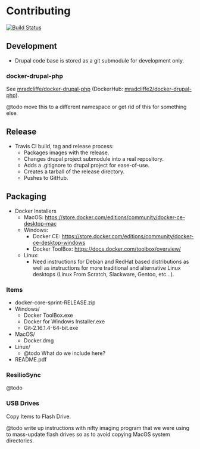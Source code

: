 # Contributing

[![Build Status](https://travis-ci.org/mradcliffe/docker-core-sprint.svg?branch=master)](https://travis-ci.org/mradcliffe/docker-core-sprint)

## Development

* Drupal code base is stored as a git submodule for development only.

### docker-drupal-php

See [mradcliffe/docker-drupal-php](https://github.com/mradcliffe/docker-drupal-php) (DockerHub:  [mradcliffe2/docker-drupal-php](https://dockerhub.com/mradcliffe2/docker-drupal-php)).

@todo move this to a different namespace or get rid of this for something else.

## Release

* Travis CI build, tag and release process:
   * Packages images with the release.
   * Changes drupal project submodule into a real repository.
   * Adds a .gitignore to drupal project for ease-of-use.
   * Creates a tarball of the release directory.
   * Pushes to GitHub.

## Packaging

* Docker Installers
   * MacOS: https://store.docker.com/editions/community/docker-ce-desktop-mac
   * Windows:
      * Docker CE: https://store.docker.com/editions/community/docker-ce-desktop-windows
      * Docker ToolBox: https://docs.docker.com/toolbox/overview/
   * Linux:
      * Need instructions for Debian and RedHat based distributions as well as instructions for more traditional and alternative Linux desktops (Linux From Scratch, Slackware, Gentoo, etc...).

### Items

* docker-core-sprint-RELEASE.zip
* Windows/
   * Docker ToolBox.exe
   * Docker for Windows Installer.exe
   * Git-2.16.1.4-64-bit.exe
* MacOS/
   * Docker.dmg
* Linux/
   * @todo What do we include here?
* README.pdf

### ResilioSync

@todo

### USB Drives

Copy Items to Flash Drive.

@todo write up instructions with nifty imaging program that we were using to mass-update flash drives so as to avoid copying MacOS system directories.

